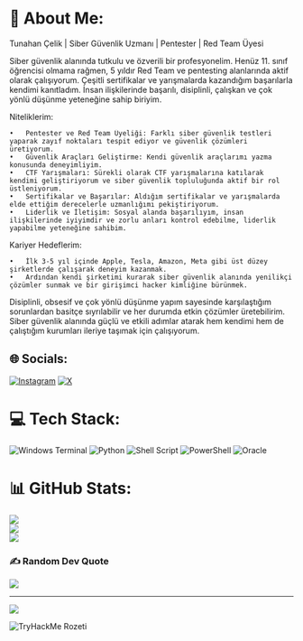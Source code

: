 # 🫡 About Me:
Tunahan Çelik | Siber Güvenlik Uzmanı | Pentester | Red Team Üyesi

Siber güvenlik alanında tutkulu ve özverili bir profesyonelim. Henüz 11. sınıf öğrencisi olmama rağmen, 5 yıldır Red Team ve pentesting alanlarında aktif olarak çalışıyorum. Çeşitli sertifikalar ve yarışmalarda kazandığım başarılarla kendimi kanıtladım. İnsan ilişkilerinde başarılı, disiplinli, çalışkan ve çok yönlü düşünme yeteneğine sahip biriyim.

Niteliklerim:

	•	Pentester ve Red Team Üyeliği: Farklı siber güvenlik testleri yaparak zayıf noktaları tespit ediyor ve güvenlik çözümleri üretiyorum.
	•	Güvenlik Araçları Geliştirme: Kendi güvenlik araçlarımı yazma konusunda deneyimliyim.
	•	CTF Yarışmaları: Sürekli olarak CTF yarışmalarına katılarak kendimi geliştiriyorum ve siber güvenlik topluluğunda aktif bir rol üstleniyorum.
	•	Sertifikalar ve Başarılar: Aldığım sertifikalar ve yarışmalarda elde ettiğim derecelerle uzmanlığımı pekiştiriyorum.
	•	Liderlik ve İletişim: Sosyal alanda başarılıyım, insan ilişkilerinde iyiyimdir ve zorlu anları kontrol edebilme, liderlik yapabilme yeteneğine sahibim.

Kariyer Hedeflerim:

	•	İlk 3-5 yıl içinde Apple, Tesla, Amazon, Meta gibi üst düzey şirketlerde çalışarak deneyim kazanmak.
	•	Ardından kendi şirketimi kurarak siber güvenlik alanında yenilikçi çözümler sunmak ve bir girişimci hacker kimliğine bürünmek.

Disiplinli, obsesif ve çok yönlü düşünme yapım sayesinde karşılaştığım sorunlardan basitçe sıyrılabilir ve her durumda etkin çözümler üretebilirim. Siber güvenlik alanında güçlü ve etkili adımlar atarak hem kendimi hem de çalıştığım kurumları ileriye taşımak için çalışıyorum.



## 🌐 Socials:
[![Instagram](https://img.shields.io/badge/Instagram-%23E4405F.svg?logo=Instagram&logoColor=white)](https://instagram.com/tnhn__60__clk) [![X](https://img.shields.io/badge/X-black.svg?logo=X&logoColor=white)](https://x.com/tnhn__60__clk) 

# 💻 Tech Stack:
![Windows Terminal](https://img.shields.io/badge/Windows%20Terminal-%234D4D4D.svg?style=for-the-badge&logo=windows-terminal&logoColor=white) ![Python](https://img.shields.io/badge/python-3670A0?style=for-the-badge&logo=python&logoColor=ffdd54) ![Shell Script](https://img.shields.io/badge/shell_script-%23121011.svg?style=for-the-badge&logo=gnu-bash&logoColor=white) ![PowerShell](https://img.shields.io/badge/PowerShell-%235391FE.svg?style=for-the-badge&logo=powershell&logoColor=white) ![Oracle](https://img.shields.io/badge/Oracle-F80000?style=for-the-badge&logo=oracle&logoColor=white)
# 📊 GitHub Stats:
![](https://github-readme-stats.vercel.app/api?username=tnhn60clk&theme=dark&hide_border=false&include_all_commits=false&count_private=false)<br/>
![](https://github-readme-streak-stats.herokuapp.com/?user=tnhn60clk&theme=dark&hide_border=false)<br/>
![](https://github-readme-stats.vercel.app/api/top-langs/?username=tnhn60clk&theme=dark&hide_border=false&include_all_commits=false&count_private=false&layout=compact)

### ✍️ Random Dev Quote
![](https://quotes-github-readme.vercel.app/api?type=vetical&theme=radical)

---
[![](https://visitcount.itsvg.in/api?id=tnhn60clk&icon=0&color=0)](https://visitcount.itsvg.in)

![TryHackMe Rozeti](https://tryhackme-badges.s3.amazonaws.com/tnhn60clk.png)
